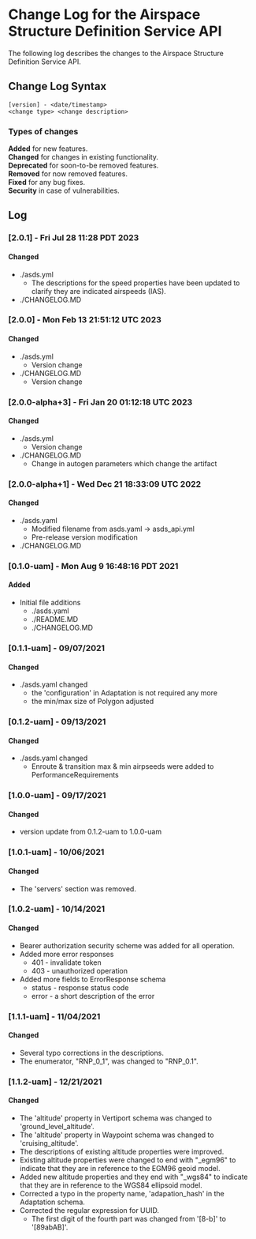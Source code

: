 # Change Log for the Airspace Structure Definition Service API
The following log describes the changes to the Airspace Structure Definition Service API.  

## Change Log Syntax
``[version] - <date/timestamp>``  
``<change type> <change description>``    

### Types of changes
__Added__ for new features.  
__Changed__ for changes in existing functionality.  
__Deprecated__ for soon-to-be removed features.  
__Removed__ for now removed features.  
__Fixed__ for any bug fixes.  
__Security__ in case of vulnerabilities.  

## Log  
### [2.0.1] - Fri Jul 28 11:28 PDT 2023
#### Changed
- ./asds.yml
  - The descriptions for the speed properties have been updated to clarify they are indicated airspeeds (IAS).
- ./CHANGELOG.MD

### [2.0.0] - Mon Feb 13 21:51:12 UTC 2023
#### Changed
- ./asds.yml
   - Version change
- ./CHANGELOG.MD
   - Version change

### [2.0.0-alpha+3] - Fri Jan 20 01:12:18 UTC 2023
#### Changed
- ./asds.yml
   - Version change
- ./CHANGELOG.MD
   - Change in autogen parameters which change the artifact

### [2.0.0-alpha+1] - Wed Dec 21 18:33:09 UTC 2022
#### Changed
- ./asds.yaml
  - Modified filename from asds.yaml -> asds_api.yml
  - Pre-release version modification
- ./CHANGELOG.MD

### [0.1.0-uam] - Mon Aug  9 16:48:16 PDT 2021  
#### Added
* Initial file additions
    * ./asds.yaml
    * ./README.MD
    * ./CHANGELOG.MD  


### [0.1.1-uam] - 09/07/2021
#### Changed
* ./asds.yaml changed
    * the 'configuration' in Adaptation is not required any more
    * the min/max size of Polygon adjusted


### [0.1.2-uam] - 09/13/2021
#### Changed
* ./asds.yaml changed
    * Enroute & transition max & min airpseeds were added to PerformanceRequirements

    
### [1.0.0-uam] - 09/17/2021
#### Changed
* version update from 0.1.2-uam to 1.0.0-uam
  

### [1.0.1-uam] - 10/06/2021
#### Changed
* The 'servers' section was removed.


### [1.0.2-uam] - 10/14/2021
#### Changed
* Bearer authorization security scheme was added for all operation.
* Added more error responses
    * 401 - invalidate token
    * 403 - unauthorized operation
* Added more fields to ErrorResponse schema
    * status - response status code
    * error - a short description of the error
    
### [1.1.1-uam] - 11/04/2021
#### Changed
* Several typo corrections in the descriptions.
* The enumerator, "RNP_0_1", was changed to "RNP_0.1".


### [1.1.2-uam] - 12/21/2021

#### Changed

* The 'altitude' property in Vertiport schema was changed to 'ground_level_altitude'.
* The 'altitude' property in Waypoint schema was changed to 'cruising_altitude'.
* The descriptions of existing altitude properties were improved.
* Existing altitude properties were changed to end with "_egm96" to indicate that they are in reference to the EGM96 geoid model.
* Added new altitude properties and they end with "_wgs84" to indicate that they are in reference to the WGS84 ellipsoid model.
* Corrected a typo in the property name, 'adapation_hash' in the Adaptation schema.
* Corrected the regular expression for UUID.
  * The first digit of the fourth part was changed from '[8-b]' to '[89abAB]'.


